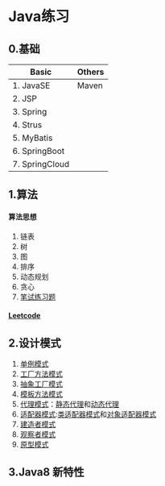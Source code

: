 # Java练习
## 0.基础
|Basic     |Others |
|----------|----------|
|1. JavaSE |  Maven   |
|2. JSP	   ||
|3. Spring ||
|4. Strus  ||
|5. MyBatis||
|6. SpringBoot||
|7. SpringCloud||

## 1.算法
#### 算法思想
1. 链表
1. 树
1. 图
1. 排序
1. 动态规划
1. 贪心
1. [笔试练习题](src/test/exercise/README.md)

#### [Leetcode](src/leetcode/)

## 2.设计模式
1. [单例模式](src/dev/designpattern/singleton)
1. [工厂方法模式](src/dev/designpattern/factorymethod)
1. [抽象工厂模式](src/dev/designpattern/abstractfactory)
1. [模板方法模式](src/dev/designpattern/model)
1. [代理模式](src/dev/designpattern)：[静态代理](src/dev/designpattern/proxy/staticproxy)和[动态代理](src/dev/designpattern/proxy/dynamicproxy)
1. [适配器模式](src/dev/designpattern/adapter):[类适配器模式](src/dev/designpattern/adapter/classAdapter)和[对象适配器模式](src/dev/designpattern/adapter/objectAdapter)
2. [建造者模式](src/dev/designpattern/builder)
2. [观察者模式](src/dev/designpattern/observer)
2. [原型模式](src/dev/designpattern/prototype)

## 3.Java8 新特性
